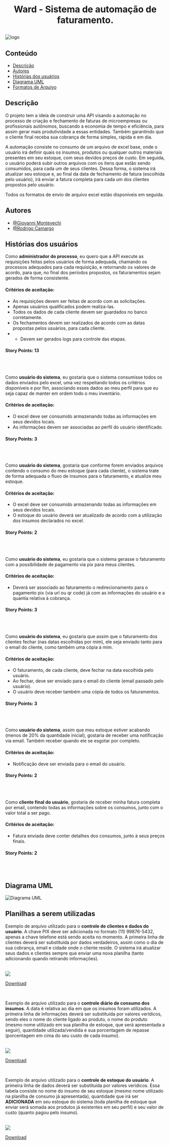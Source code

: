 # <p align="center"><b>Ward - Sistema de automação de faturamento.</b></p>
  ![logo](/content/static/img/logo.png)
  
  
## Conteúdo
- [ Descrição ](#desc)
- [ Autores ](#autores)
- [ Histórias dos usuários ](#hist)
- [ Diagrama UML ](#uml)
- [ Formatos de Arquivo ](#excel)


<a name="desc"></a>
## Descrição

O projeto tem a ideia de construir uma API visando a automação no processo de criação e fechamento de faturas de microempresas ou profissionais autônomos, buscando a economia de tempo e eficiência, para assim gerar mais produtividade a essas entidades. Também garantindo que o cliente final receba sua cobrança de forma simples, rápida e em dia.


A automação consiste no consumo de um arquivo de excel base, onde o usuário irá definir quais os insumos, produtos ou qualquer outros materiais presentes em seu estoque, com seus devidos preços de custo. Em seguida, o usuário poderá subir outros arquivos com os itens que estão sendo consumidos, para cada um de seus clientes. Dessa forma, o sistema irá atualizar seu estoque e, ao final da data de fechamento de fatura (escolhida pelo usuário), irá enviar a fatura completa para cada um dos clientes propostos pelo usuário.

Todos os formatos de envio de arquivo excel estão disponíveis em seguida.


<a name="autores"></a>
## Autores

- [@Giovanni Montevechi](https://www.github.com/GiovanniMP)
- [@Rodrigo Camargo](https://github.com/RSiCamargo)


<a name="hist"></a>
## Histórias dos usuários

Como <b>administrador do processo</b>, eu quero que a API execute as requisições feitas pelos usuários de forma adequada, chamando os processos adequados para cada requisição, e retornando os valores de acordo, para que, no final dos períodos propostos, os faturamentos sejam gerados de forma consistente.

#### Critérios de aceitação:
- As requisições devem ser feitas de acordo com as solicitações.
- Apenas usuários qualificados podem realiza-las.
- Todos os dados de cada cliente devem ser guardados no banco corretamente.
- Os fechamentos devem ser realizados de acordo com as datas propostas pelos usuários, para cada cliente.
- - Devem ser gerados logs para controle das etapas.

#### Story Points: 13

</br>
</br>

Como <b>usuário do sistema</b>, eu gostaria que o sistema consumisse todos os dados enviados pelo excel, uma vez respeitando todos os critérios disponíveis e por fim, associando esses dados ao meu perfil para que eu seja capaz de manter em ordem todo o meu inventário.

#### Critérios de aceitação:
- O excel deve ser consumido armazenando todas as informações em seus devidos locais.
- As informações devem ser associadas ao perfil do usuário identificado.

#### Story Points: 3

</br>
</br>

Como <b>usuário do sistema</b>, gostaria que conforme forem enviados arquivos contendo o consumo do meu estoque (para cada cliente), o sistema trate de forma adequada o fluxo de insumos para o faturamento, e atualize meu estoque.

#### Critérios de aceitação:
- O excel deve ser consumido armazenando todas as informações em seus devidos locais.
- O estoque do usuário deverá ser atualizado de acordo com a utilização dos insumos declarados no excel.

#### Story Points: 2

</br>
</br>

Como <b>usuário do sistema</b>, eu gostaria que o sistema gerasse o faturamento com a possibilidade de pagamento via pix para meus clientes.

#### Critérios de aceitação:
- Deverá ser associado ao faturamento o redirecionamento para o pagamento pix (via url ou qr code) já com as informações do usuário e a quantia relativa à cobrança.

#### Story Points: 3

</br>
</br>

Como <b>usuário do sistema</b>, eu gostaria que assim que o faturamento dos clientes fechar (nas datas escolhidas por mim), ele seja enviado tanto para o email do cliente, como também uma cópia à mim.

#### Critérios de aceitação:
- O faturamento, de cada cliente, deve fechar na data escolhida pelo usuário.
- Ao fechar, deve ser enviado para o email do cliente (email passado pelo usuário).
- O usuário deve receber também uma cópia de todos os faturamentos.

#### Story Points: 3

</br>
</br>

Como <b>usuário do sistema</b>, assim que meu estoque estiver acabando (menos de 20% da quantidade inicial), gostaria de receber uma notificação via email. Também receber quando ele se esgotar por completo.

#### Critérios de aceitação:
- Notificação deve ser enviada para o email do usuário.

#### Story Points: 2

</br>
</br>

Como <b>cliente final do usuário</b>, gostaria de receber minha fatura completa por email, contendo todas as informações sobre os consumos, junto com o valor total a ser pago.

#### Critérios de aceitação:
- Fatura enviada deve conter detalhes dos consumos, junto à seus preços finais.

#### Story Points: 2

</br>
</br>

<a name="uml"></a>
## Diagrama UML

![Diagrama UML](/img/diagrama.png)


<a name="excel"></a>
## Planilhas a serem utilizadas

Exemplo de arquivo utilizado para o <b>controle de clientes e dados do usuário</b>. A chave PIX deve ser adicionada no formato (11) 99876-5432, apenas a chave telefone está sendo aceita no momento. A primeira linha de clientes deverá ser substituida por dados verdadeiros, assim como o dia de sua cobrança, email e cidade onde o cliente reside. O sistema irá atualizar seus dados e clientes sempre que enviar uma nova planilha (tanto adicionando quando retirando informações).

</br>
<img src="/img/data.png">
</br>

[Download](/content/excel/Exemplo-Dados.xlsx)

</br>

Exemplo de arquivo utilizado para o <b>controle diário de consumo dos insumos</b>. A data é relativa ao dia em que os insumos foram utilizados. A primeira linha de informações deverá ser substituída por valores verídicos, sendo eles o nome do cliente ligado ao produto, o nome do produto (mesmo nome utilizado em sua planilha de estoque, que será apresentada a seguir), quantidade utilizada/vendida e sua porcentagem de repasse (porcentagem em cima do seu custo de cada insumo).

</br>
<img src="/img/expense.png">
</br>

[Download](/content/excel/Exemplo-Consumo.xlsx)

</br>

Exemplo de arquivo utilizado para o <b>controle de estoque do usuário</b>. A primeira linha de dados deverá ser substituída por valores verídicos. Essa tabela consiste no nome do insumo de seu estoque (mesmo nome utilizado na planilha de consumo já apresentada), quantidade que irá ser <b>ADICIONADA</b> em seu estoque do sistema (toda planilha de estoque que enviar será somada aos produtos já existentes em seu perfil) e seu valor de custo (quanto pagou pelo insumo).

</br>
<img src="/img/stock.png">
</br>

[Download](/content/excel/Exemplo-Estoque.xlsx)
